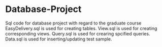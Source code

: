 # Database-Project
Sql code for database project with regard to the graduate course
EasyDelivery.sql is used for creating tables.
View.sql is used for creating corresponding views.
Query.sql is used for crearing spcified queries.
Data.sql is used for inserting/updating test sample.
